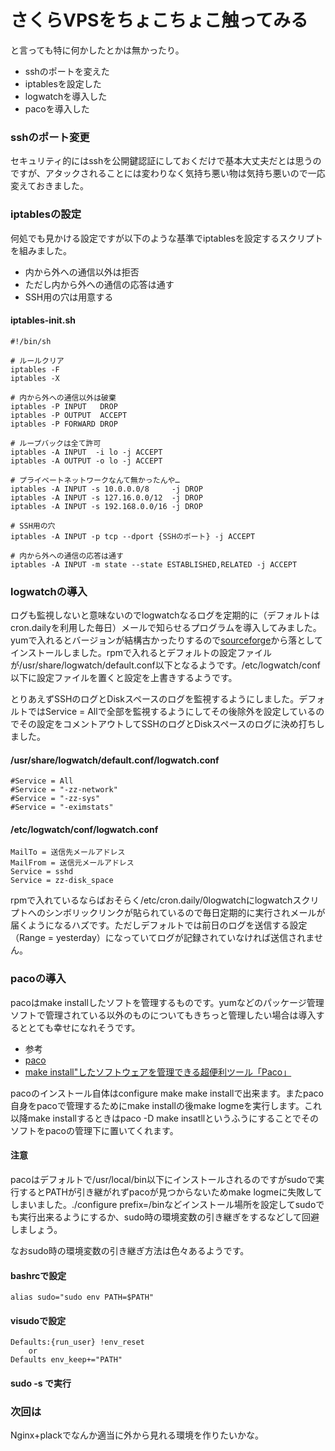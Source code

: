 # さくらVPSをちょこちょこ触ってみる

と言っても特に何かしたとかは無かったり。

* sshのポートを変えた
* iptablesを設定した
* logwatchを導入した
* pacoを導入した

### sshのポート変更

セキュリティ的にはsshを公開鍵認証にしておくだけで基本大丈夫だとは思うのですが、アタックされることには変わりなく気持ち悪い物は気持ち悪いので一応変えておきました。

### iptablesの設定

何処でも見かける設定ですが以下のような基準でiptablesを設定するスクリプトを組みました。

* 内から外への通信以外は拒否
 * ただし内から外への通信の応答は通す
* SSH用の穴は用意する

#### iptables-init.sh

    #!/bin/sh
    
    # ルールクリア
    iptables -F
    iptables -X
    
    # 内から外への通信以外は破棄
    iptables -P INPUT   DROP
    iptables -P OUTPUT  ACCEPT
    iptables -P FORWARD DROP
    
    # ループバックは全て許可
    iptables -A INPUT  -i lo -j ACCEPT
    iptables -A OUTPUT -o lo -j ACCEPT
    
    # プライベートネットワークなんて無かったんや…
    iptables -A INPUT -s 10.0.0.0/8     -j DROP
    iptables -A INPUT -s 127.16.0.0/12  -j DROP
    iptables -A INPUT -s 192.168.0.0/16 -j DROP
    
    # SSH用の穴
    iptables -A INPUT -p tcp --dport {SSHのポート} -j ACCEPT
    
    # 内から外への通信の応答は通す
    iptables -A INPUT -m state --state ESTABLISHED,RELATED -j ACCEPT

### logwatchの導入

ログも監視しないと意味ないのでlogwatchなるログを定期的に（デフォルトはcron.dailyを利用した毎日）メールで知らせるプログラムを導入してみました。yumで入れるとバージョンが結構古かったりするので[sourceforge](http://sourceforge.net/projects/logwatch/files/)から落としてインストールしました。rpmで入れるとデフォルトの設定ファイルが/usr/share/logwatch/default.conf以下となるようです。/etc/logwatch/conf以下に設定ファイルを置くと設定を上書きするようです。

とりあえずSSHのログとDiskスペースのログを監視するようにしました。デフォルトではService = Allで全部を監視するようにしてその後除外を設定しているのでその設定をコメントアウトしてSSHのログとDiskスペースのログに決め打ちしました。

#### /usr/share/logwatch/default.conf/logwatch.conf

    #Service = All
    #Service = "-zz-network" 
    #Service = "-zz-sys" 
    #Service = "-eximstats"

#### /etc/logwatch/conf/logwatch.conf

    MailTo = 送信先メールアドレス
    MailFrom = 送信元メールアドレス
    Service = sshd
    Service = zz-disk_space

rpmで入れているならばおそらく/etc/cron.daily/0logwatchにlogwatchスクリプトへのシンボリックリンクが貼られているので毎日定期的に実行されメールが届くようになるハズです。ただしデフォルトでは前日のログを送信する設定（Range = yesterday）になっていてログが記録されていなければ送信されません。

### pacoの導入

pacoはmake installしたソフトを管理するものです。yumなどのパッケージ管理ソフトで管理されている以外のものについてもきちっと管理したい場合は導入するととても幸せになれそうです。

* 参考
 * [paco](http://paco.sourceforge.net/)
 * [make install"したソフトウェアを管理できる超便利ツール「Paco」](http://d.hatena.ne.jp/rx7/20081011/p2)

pacoのインストール自体はconfigure make make installで出来ます。またpaco自身をpacoで管理するためにmake installの後make logmeを実行します。これ以降make installするときはpaco -D make insatllというふうにすることでそのソフトをpacoの管理下に置いてくれます。

#### 注意

pacoはデフォルトで/usr/local/bin以下にインストールされるのですがsudoで実行するとPATHが引き継がれずpacoが見つからないためmake logmeに失敗してしまいました。./configure prefix=/binなどインストール場所を設定してsudoでも実行出来るようにするか、sudo時の環境変数の引き継ぎをするなどして回避しましょう。

なおsudo時の環境変数の引き継ぎ方法は色々あるようです。

#### bashrcで設定

    alias sudo="sudo env PATH=$PATH"

#### visudoで設定

    Defaults:{run_user} !env_reset
        or
    Defaults env_keep+="PATH"

#### sudo -s で実行

### 次回は

Nginx+plackでなんか適当に外から見れる環境を作りたいかな。
